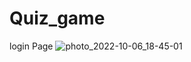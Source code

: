 # Quiz_game 

login Page
![photo_2022-10-06_18-45-01](https://user-images.githubusercontent.com/87719359/194322695-9221ef44-5e5e-4b6b-bf9e-50b7150c109e.jpg)
